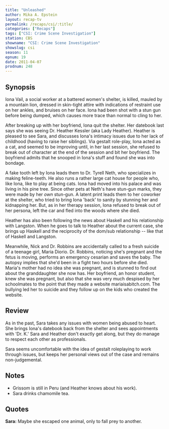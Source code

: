 ```yaml
---
title: "Unleashed"
author: Mika A. Epstein
layout: recap-tv
permalink: /recaps/csi/:title/
categories: ["Recaps"]
tags: ["CSI: Crime Scene Investigation"]
station: CBS
showname: "CSI: Crime Scene Investigation"
showslug: csi
season: 11  
epnum: 19  
date: 2011-04-07
prodnum: 248  
---
```


## Synopsis

Iona Vail, a social worker at a battered women's shelter, is killed, mauled by a mountain lion, dressed in skin-tight attire with indications of restraint use on her ankles, and bruises on her face. Iona had been shot with a stun gun before being dumped, which causes more trace than normal to cling to her.

After breaking up with her boyfriend, Iona quit the shelter. Her datebook last says she was seeing Dr. Heather Kessler (aka Lady Heather). Heather is pleased to see Sara, and discusses Iona's intimacy issues due to her lack of childhood (having to raise her siblings). Via gestalt role-play, Iona acted as a cat, and seemed to be improving until, in her last session, she refused to break out of character at the end of the session and bit her boyfriend. The boyfriend admits that he snooped in Iona's stuff and found she was into bondage.

A fake tooth left by Iona leads them to Dr. Tyrell Neth, who specializes in making feline-teeth. He also runs a rather large cat house for people who, like Iona, like to play at being cats. Iona had moved into his palace and was living in his pine tree. Since other pets at Neth's have stun-gun marks, they were made by her *own* stun-gun. A latent print leads them to her coworker at the shelter, who tried to bring Iona 'back' to sanity by stunning her and kidnapping her. But, as in her therapy session, Iona refused to break out of her persona, left the car and fled into the woods where she died.

Heather has also been following the news about Haskell and his relationship with Langston. When he goes to talk to Heather about the current case, she brings up Haskell and the reciprocity of the dom/sub relationship -- like that of Haskell and Langston.

Meanwhile, Nick and Dr. Robbins are accidentally called to a fresh suicide of a teenage girl, Maria Diorio. Dr. Robbins, noticing she's pregnant and the fetus is moving, performs an emergency cesarian and saves the baby. The autopsy implies that she'd been in a fight two hours before she died. Maria's mother had no idea she was pregnant, and is stunned to find out about the granddaughter she now has. Her boyfriend, an honor student, knew she was pregnant, but also that she was very much despised by her schoolmates to the point that they made a website mariaisabitch.com. The bullying led her to suicide and they follow up on the kids who created the website.

## Review

As in the past, Sara takes any issues with women being abused to heart. She brings Iona's datebook back from the shelter and sees appointments with 'Dr. K.' Sara and Heather don't exactly get along, but they do manage to respect each other as professionals.

Sara seems uncomfortable with the idea of gestalt roleplaying to work through issues, but keeps her personal views out of the case and remains non-judgemental.

## Notes

* Grissom is still in Peru (and Heather knows about his work).  
* Sara drinks chamomile tea.

## Quotes

**Sara:** Maybe she escaped one animal, only to fall prey to another.